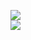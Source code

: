 [![](https://img.shields.io/badge/Made%20With-Github%20Spray-lightgrey.svg?style=for-the-badge&logo=github)](https://github.com/Annihil/github-spray#29261)  
[![](https://i.imgur.com/2DrTn0Z.gif)](https://github.com/Annihil/github-spray)